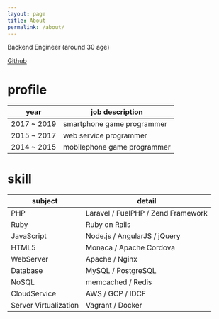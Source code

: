 ```yaml
---
layout: page
title: About
permalink: /about/
---
```


Backend Engineer (around 30 age)

[Github](https://github.com/akira-kaneko)

# profile

| year | job description |
| ---- | ---- |
| 2017 ~ 2019 | smartphone game programmer |
| 2015 ~ 2017 | web service programmer |
| 2014 ~ 2015 | mobilephone game programmer |

# skill

| subject | detail |
| ---- | ---- |
| PHP | Laravel / FuelPHP / Zend Framework |
| Ruby | Ruby on Rails |
| JavaScript | Node.js / AngularJS / jQuery |
| HTML5 | Monaca / Apache Cordova |
| WebServer | Apache / Nginx |
| Database | MySQL / PostgreSQL |
| NoSQL | memcached / Redis |
| CloudService | AWS / GCP / IDCF |
| Server Virtualization | Vagrant / Docker |